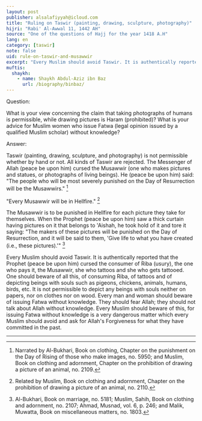 ```yaml
---
layout: post
publisher: alsalafiyyah@icloud.com
title: "Ruling on Taswir (painting, drawing, sculpture, photography)"
hijri: "Rabi' Al-Awwal 11, 1442 AH"
source: "One of the questions of Hajj for the year 1418 A.H"
lang: en
category: [taswir]
note: false
uid: rule-on-taswir-and-musawwir
excerpt: "Every Muslim should avoid Taswir. It is authentically reported that the Prophet (peace be upon him) cursed the consumer of Riba (usury), the one who pays it, the Musawwir, she who tattoos and she who gets tattooed."
muftis:
  shaykh: 
    - name: Shaykh Abdul-Aziz ibn Baz
      url: /biography/binbaz/
---
```


Question: 

What is your view concerning the claim that taking photographs of humans is permissible, while drawing pictures is Haram (prohibited)? What is your advice for Muslim women who issue Fatwa (legal opinion issued by a qualified Muslim scholar) without knowledge?

Answer: 

Taswir (painting, drawing, sculpture, and photography) is not permissible whether by hand or not. All kinds of Taswir are rejected. The Messenger of Allah (peace be upon him) cursed the Musawwir (one who makes pictures and statues, or photographs of living beings). He (peace be upon him) said: "The people who will be most severely punished on the Day of Resurrection will be the Musawwirs." [^1]

"Every Musawwir will be in Hellfire." [^2]

The Musawwir is to be punished in Hellfire for each picture they take for themselves. When the Prophet (peace be upon him) saw a thick curtain having pictures on it that belongs to 'Aishah, he took hold of it and tore it saying: "The makers of these pictures will be punished on the Day of Resurrection, and it will be said to them, 'Give life to what you have created (i.e., these pictures).'" [^3]

Every Muslim should avoid Taswir. It is authentically reported that the Prophet (peace be upon him) cursed the consumer of Riba (usury), the one who pays it, the Musawwir, she who tattoos and she who gets tattooed. One should beware of all this, of consuming Riba, of tattoos and of depicting beings with souls such as pigeons, chickens, animals, humans, birds, etc. It is not permissible to depict any beings with souls neither on papers, nor on clothes nor on wood. Every man and woman should beware of issuing Fatwa without knowledge. They should fear Allah; they should not talk about Allah without knowledge. Every Muslim should beware of this, for issuing Fatwa without knowledge is a very dangerous matter which every Muslim should avoid and ask for Allah's Forgiveness for what they have committed in the past. 

---

[^1]: Narrated by Al-Bukhari, Book on clothing, Chapter on the punishment on the Day of Rising of those who make images, no. 5950; and Muslim, Book on clothing and adornment, Chapter on the prohibition of drawing a picture of an animal, no. 2109.
[^2]: Related by Muslim, Book on clothing and adornment, Chapter on the prohibition of drawing a picture of an animal, no. 2110.
[^3]: Al-Bukhari, Book on marriage, no. 5181; Muslim, Sahih, Book on clothing and adornment, no. 2107; Ahmad, Musnad, vol. 6, p. 246; and Malik, Muwatta, Book on miscellaneous matters, no. 1803.

